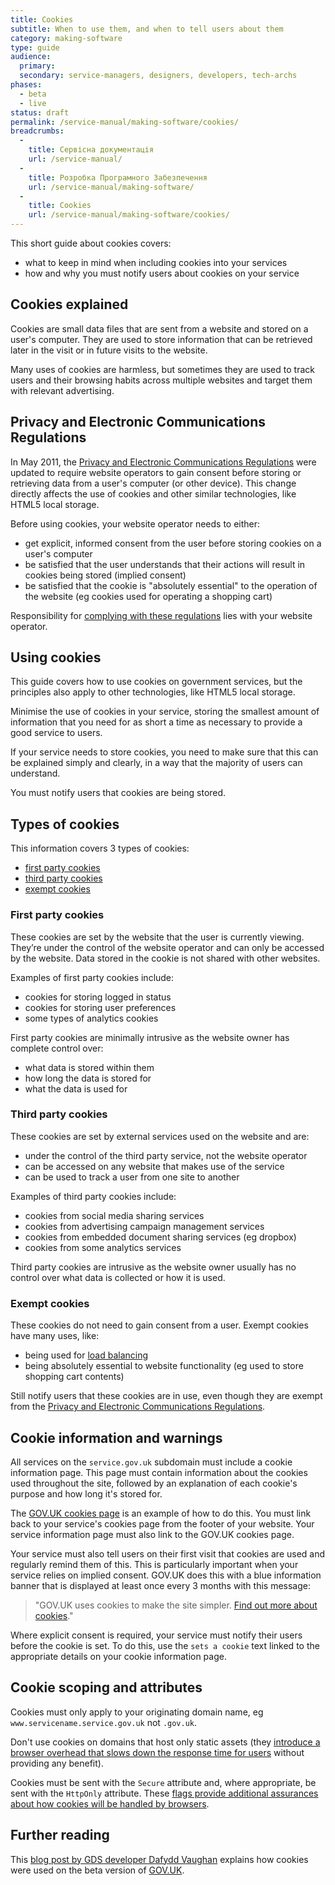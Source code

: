 ```yaml
---
title: Cookies
subtitle: When to use them, and when to tell users about them
category: making-software
type: guide
audience:
  primary:
  secondary: service-managers, designers, developers, tech-archs
phases:
  - beta
  - live
status: draft
permalink: /service-manual/making-software/cookies/
breadcrumbs:
  -
    title: Сервісна документація
    url: /service-manual/
  -
    title: Розробка Програмного Забезпечення
    url: /service-manual/making-software/
  -
    title: Cookies
    url: /service-manual/making-software/cookies/
---
```



This short guide about cookies covers:

* what to keep in mind when including cookies into your services
* how and why you must notify users about cookies on your service

## Cookies explained

Cookies are small data files that are sent from a website and stored on a user's computer. They are used to store information that can be retrieved later in the visit or in future visits to the website.

Many uses of cookies are harmless, but sometimes they are used to track users and their browsing habits across multiple websites and target them with relevant advertising.

## Privacy and Electronic Communications Regulations

In May 2011, the [Privacy and Electronic Communications Regulations](http://ico.org.uk/for_organisations/privacy_and_electronic_communications) were updated to require website operators to gain consent before storing or retrieving data from a user's computer (or other device). This change directly affects the use of cookies and other similar technologies, like HTML5 local storage.

Before using cookies, your website operator needs to either:

- get explicit, informed consent from the user before storing cookies on a user's computer
- be satisfied that the user understands that their actions will result in cookies being stored (implied consent)
- be satisfied that the cookie is "absolutely essential" to the operation of the website (eg cookies used for operating a shopping cart)

Responsibility for [complying with these regulations](http://ico.org.uk/for_organisations/privacy_and_electronic_communications/the_guide/cookies) lies with your website operator.

## Using cookies

This guide covers how to use cookies on government services, but the principles also apply to other technologies, like HTML5 local storage.

Minimise the use of cookies in your service, storing the smallest amount of information that you need for as short a time as necessary to provide a good service to users.

If your service needs to store cookies, you need to make sure that this can be explained simply and clearly, in a way that the majority of users can understand.

You must notify users that cookies are being stored.

## Types of cookies

This information covers 3 types of cookies:

* [first party cookies](#first-party-cookies)
* [third party cookies](#third-party-cookies)
* [exempt cookies](#exempt-cookies)

### First party cookies

These cookies are set by the website that the user is currently viewing. They’re under the control of the website operator and can only be accessed by the website. Data stored in the cookie is not shared with other websites.

Examples of first party cookies include:

- cookies for storing logged in status
- cookies for storing user preferences
- some types of analytics cookies

First party cookies are minimally intrusive as the website owner has complete control over:

* what data is stored within them
* how long the data is stored for
* what the data is used for

### Third party cookies

These cookies are set by external services used on the website and are:

* under the control of the third party service, not the website operator
* can be accessed on any website that makes use of the service
* can be used to track a user from one site to another

Examples of third party cookies include:

- cookies from social media sharing services
- cookies from advertising campaign management services
- cookies from embedded document sharing services (eg dropbox)
- cookies from some analytics services

Third party cookies are intrusive as the website owner usually has no control over what data is collected or how it is used.

### Exempt cookies

These cookies do not need to gain consent from a user. Exempt cookies have many uses, like:

* being used for [load balancing](https://en.wikipedia.org/wiki/Load_balancing_(computing))
* being absolutely essential to website functionality (eg used to store shopping cart contents)

Still notify users that these cookies are in use, even though they are exempt from the [Privacy and Electronic Communications Regulations](http://ico.org.uk/for_organisations/privacy_and_electronic_communications).

## Cookie information and warnings

All services on the `service.gov.uk` subdomain must include a cookie information page. This page must contain information about the cookies used throughout the site, followed by an explanation of each cookie's purpose and how long it's stored for.

The [GOV.UK cookies page](https://www.gov.uk/support/cookies) is an example of how to do this. You must link back to your service's cookies page from the footer of your website. Your service information page must also link to the GOV.UK cookies page.

Your service must also tell users on their first visit that cookies are used and regularly remind them of this. This is particularly important when your service relies on implied consent. GOV.UK does this with a blue information banner that is displayed at least once every 3 months with this message:

> "GOV.UK uses cookies to make the site simpler. [Find out more about cookies](https://www.gov.uk/support/cookies)."

Where explicit consent is required, your service must notify their users before the cookie is set. To do this, use the `sets a cookie` text linked to the appropriate details on your cookie information page.

## Cookie scoping and attributes

Cookies must only apply to your originating domain name, eg `www.servicename.service.gov.uk` not `.gov.uk`.

Don't use cookies on domains that host only static assets (they [introduce a browser overhead that slows down the response time for users](https://developer.yahoo.com/performance/rules.html#cookie_free) without providing any benefit).

Cookies must be sent with the `Secure` attribute and, where appropriate, be sent with the `HttpOnly` attribute. These [flags provide additional assurances about how cookies will be handled by browsers](https://en.wikipedia.org/wiki/HTTP_cookie#Secure_and_HttpOnly).


## Further reading

This [blog post by GDS developer Dafydd Vaughan](https://gds.blog.gov.uk/2012/01/12/cookies-on-the-beta/) explains how cookies were used on the beta version of [GOV.UK](https://www.gov.uk).
